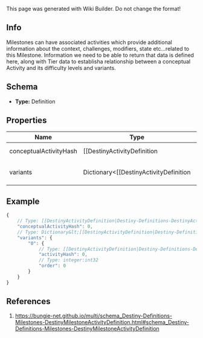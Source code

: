 <span class="wiki-builder">This page was generated with Wiki Builder. Do not change the format!</span>

## Info
Milestones can have associated activities which provide additional information about the context, challenges, modifiers, state etc...related to this Milestone. Information we need to be able to return that data is defined here, along with Tier data to establisha relationship between a conceptual Activity and its difficulty levels and variants.

## Schema
* **Type:** Definition

## Properties
Name | Type | Description
---- | ---- | -----------
conceptualActivityHash | [[DestinyActivityDefinition|Destiny-Definitions-DestinyActivityDefinition]]:ManifestDefinition:integer:uint32 | The &quot;Conceptual&quot; activity hash.  Basically, we picked the lowest level activityand are treating it as the canonical definition of the activity for rendering purposes. If you care about the specific difficulty modes and variations, use the activities under&quot;Variants&quot;.
variants | Dictionary&lt;[[DestinyActivityDefinition|Destiny-Definitions-DestinyActivityDefinition]]:ManifestDefinition:integer:uint32,[[DestinyMilestoneActivityVariantDefinition|Destiny-Definitions-Milestones-DestinyMilestoneActivityVariantDefinition]]:Definition&gt; | A milestone-referenced activity can have many variants, such as Tiers or alternative modes of play. Even if there is only a single variant, the details for these are represented within as a variant definition. It is assumed that, if this DestinyMilestoneActivityDefinition is active, then all variants should be active. If a Milestone could ever split the variants' active status conditionally, they should all have their own DestinyMilestoneActivityDefinition instead!  The potential duplication will be worth it for the obviousness of processingand use.

## Example
```javascript
{
    // Type: [[DestinyActivityDefinition|Destiny-Definitions-DestinyActivityDefinition]]:ManifestDefinition:integer:uint32
    "conceptualActivityHash": 0,
    // Type: Dictionary&lt;[[DestinyActivityDefinition|Destiny-Definitions-DestinyActivityDefinition]]:ManifestDefinition:integer:uint32,[[DestinyMilestoneActivityVariantDefinition|Destiny-Definitions-Milestones-DestinyMilestoneActivityVariantDefinition]]:Definition&gt;
    "variants": {
        "0": {
            // Type: [[DestinyActivityDefinition|Destiny-Definitions-DestinyActivityDefinition]]:ManifestDefinition:integer:uint32
            "activityHash": 0,
            // Type: integer:int32
            "order": 0
        }
    }
}

```

## References
1. https://bungie-net.github.io/multi/schema_Destiny-Definitions-Milestones-DestinyMilestoneActivityDefinition.html#schema_Destiny-Definitions-Milestones-DestinyMilestoneActivityDefinition
